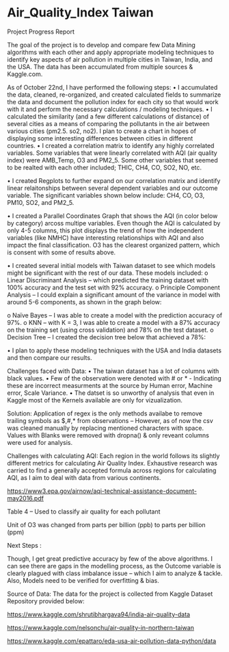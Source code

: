 # Air_Quality_Index Taiwan

Project Progress Report


The goal of the project is to develop and compare few Data Mining algorithms with each other and apply appropriate modeling techniques to identify key aspects of air pollution in multiple cities in Taiwan, India, and the USA. The data has been accumulated from multiple sources & Kaggle.com. 

As of October 22nd, I have performed the following steps:
•	I accumulated the data, cleaned, re-organized, and created calculated fields to summarize the data and document the pollution index for each city so that would work with it and perform the necessary calculations / modeling techniques.
•	I calculated the similarity (and a few different calculations of distance) of several cities as a means of comparing the pollutants in the air between various cities (pm2.5. so2, no2). I plan to create a chart in hopes of displaying some interesting differences between cities in different countries.
•	I created a correlation matrix to identify any highly correlated variables. Some variables that were linearly correlated with AQI (air quality index) were AMB_Temp, O3 and PM2_5. Some other variables that seemed to be realted with each other included; THIC, CH4, CO, SO2, NO, etc.







•	I created Regplots to further expand on our correlation matrix and identify linear relaitonships between several dependent variables and our outcome variable. The significant variables shown below include: CH4, CO, O3, PM10, SO2, and PM2_5. 



•	I created a Parallel Coordinates Graph that shows the AQI (in color below by category) arcoss multipe variables. Even though the AQI is calculated by only 4-5 columns, this plot displays the trend of how the independent variables (like NMHC) have interesting relationships with AQI and also impact the final classification. O3 has the clearest organized pattern, which is consent with some of results above. 


•	I created several initial models with Taiwan dataset to see which models might be significant with the rest of our data. These models included:
o	Linear Discriminant Analysis – which predicted the training dataset with 100% accuracy and the test set with 92% accuracy. 
o	Principle Component Analysis – I could explain a significant amount of the variance in model with around 5-6 components, as shown in the graph below: 

o	Naïve Bayes – I was able to create a model with the prediction accuracy of 97%. 
o	KNN – with K = 3, I was able to create a model with a 87% accuracy on the training set (using cross validation) and 78% on the test dataset. 
o	Decision Tree – I created the decision tree below that achieved a 78%: 

•	I plan to apply these modeling techniques with the USA and India datasets and then compare our results. 

Challenges faced with Data: 
•	The taiwan dataset has a lot of columns with black values.
•	Few of the observation were denoted with # or *  - Indicating these are incorrect measurments at the source by Human error, Machine error, Scale Variance.
•	The datset is so unworthy of analysis that even in Kaggle most of the Kernels available are only for vizualization.

Solution:
Application of regex is the only methods availabe to remove trailing symbols as $,#,* from observations – However, as of now the csv was cleaned manually by replacing mentioned characters with space.
Values with Blanks were removed with dropna() & only reveant columns were used for analysis.

Challenges with calculating AQI:
Each region in the world follows its slightly different metrics for calculating Air Quality Index.
Exhaustive research was carried to find a generally accepted formula across regions for calculating AQI, as I aim to deal with data from various continents.

https://www3.epa.gov/airnow/aqi-technical-assistance-document-may2016.pdf

Table 4 – Used to classify air quality for each pollutant

Unit of O3 was changed from parts per billion (ppb) to parts per billion (ppm)

Next Steps :

Though, I get great predictive accuracy by few of the above algorithms.
I can see there are gaps in the modelling process, as the Outcome variable is clearly plagued with class imbalance issue – which I aim to analyze & tackle.
Also, Models need to be verified for overfitting & bias.


Source of Data:
The data for the project is collected from Kaggle Dataset Repository provided below:

https://www.kaggle.com/shrutibhargava94/india-air-quality-data

https://www.kaggle.com/nelsonchu/air-quality-in-northern-taiwan

https://www.kaggle.com/epattaro/eda-usa-air-pollution-data-python/data


